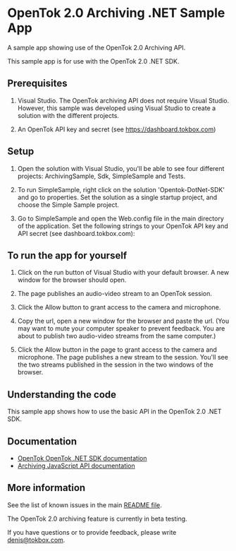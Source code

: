 OpenTok 2.0 Archiving .NET Sample App
========================================

A sample app showing use of the OpenTok 2.0 Archiving API.

This sample app is for use with the OpenTok 2.0 .NET SDK. 

## Prerequisites

1. Visual Studio. The OpenTok archiving API does not require Visual Studio. However, this sample was
   developed using Visual Studio to create a solution with the different projects.

2. An OpenTok API key and secret (see <https://dashboard.tokbox.com>)

## Setup

1. Open the solution with Visual Studio, you'll be able to see four different projects: ArchivingSample, Sdk, SimpleSample and Tests.

2. To run SimpleSample, right click on the solution 'Opentok-DotNet-SDK' and go to properties. Set the solution as a single startup project, and choose the Simple Sample project. 

3. Go to SimpleSample and open the Web.config file in the main directory of the application. Set the following strings to your OpenTok API key and API secret (see dashboard.tokbox.com):
    <add key="opentok_key" value="*** YOUR API KEY ***"/>
    <add key="opentok_secret" value="*** YOUR API SECRET ***"/>

## To run the app for yourself

1. Click on the run button of Visual Studio with your default browser. A new window for the browser should open.  

2. The page publishes an audio-video stream to an OpenTok session.

3. Click the Allow button to grant access to the camera and microphone.

4. Copy the url, open a new window for the browser and paste the url. (You may want to mute your computer speaker to prevent feedback. You are about to publish two audio-video streams from the same computer.)

5. Click the Allow button in the page to grant access to the camera and microphone. The page
   publishes a new stream to the session. You'll see the two streams published in the session in the two windows of the browser. 

## Understanding the code
This sample app shows how to use the basic API in the OpenTok 2.0 .NET SDK.

## Documentation

* [OpenTok OpenTok .NET SDK documentation](../../README.md)
* [Archiving JavaScript API documentation](../../../JavaScript-API.md)

## More information

See the list of known issues in the main [README file](../../../README.md).

The OpenTok 2.0 archiving feature is currently in beta testing.

If you have questions or to provide feedback, please write <denis@tokbox.com>.
